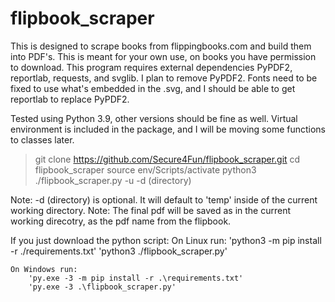 # flipbook_scraper
This is designed to scrape books from flippingbooks.com and build them into PDF's. 
This is meant for your own use, on books you have permission to download.
This program requires external dependencies PyPDF2, reportlab, requests, and svglib. I plan to remove PyPDF2.
Fonts need to be fixed to use what's embedded in the .svg, and I should be able to get reportlab to replace PyPDF2.

Tested using Python 3.9, other versions should be fine as well.
Virtual environment is included in the package, and I will be moving some functions to classes later.
> git clone https://github.com/Secure4Fun/flipbook_scraper.git
> cd flipbook_scraper
> source env/Scripts/activate
> python3 ./flipbook_scraper.py -u <url> -d (directory)

Note: -d (directory) is optional. It will default to 'temp' inside of the current working directory.
Note: The final pdf will be saved as in the current working direcotry, as the pdf name from the flipbook.

If you just download the python script:
	On Linux run:
		'python3 -m pip install -r ./requirements.txt'
		'python3 ./flipbook_scraper.py'

	On Windows run:
		'py.exe -3 -m pip install -r .\requirements.txt'
		'py.exe -3 .\flipbook_scraper.py'